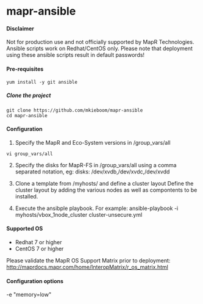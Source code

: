 # mapr-ansible

#### Disclaimer
Not for production use and not officially supported by MapR Technologies.
Ansible scripts work on Redhat/CentOS only.
Please note that deployment using these ansible scripts result in default passwords!

#### Pre-requisites
```
yum install -y git ansible
```

##### Clone the project
```
git clone https://github.com/mkieboom/mapr-ansible
cd mapr-ansible
```

#### Configuration
1. Specify the MapR and Eco-System versions in /group_vars/all
```
vi group_vars/all
```

2. Specify the disks for MapR-FS in /group_vars/all using a comma separated notation, eg:
disks: /dev/xvdb,/dev/xvdc,/dev/xvdd

3. Clone a template from /myhosts/ and define a cluster layout
Define the cluster layout by adding the various nodes as well as compontents to be installed.

4. Execute the ansibple playbook. For example:
ansible-playbook -i myhosts/vbox_1node_cluster cluster-unsecure.yml


#### Supported OS

* Redhat 7 or higher
* CentOS 7 or higher

Please validate the MapR OS Support Matrix prior to deployment:
http://maprdocs.mapr.com/home/InteropMatrix/r_os_matrix.html

#### Configuration options
-e "memory=low"